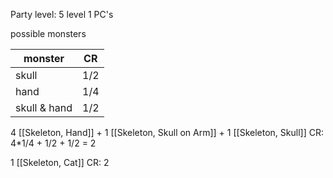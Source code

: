 Party level: 5 level 1 PC's


possible monsters

| monster      | CR  |
| ------------ | --- |
| skull        | 1/2 |
| hand         | 1/4 |
| skull & hand | 1/2 | 

4 [[Skeleton, Hand]] + 1 [[Skeleton, Skull on Arm]] + 1 [[Skeleton, Skull]]
CR: 4\*1/4 + 1/2 + 1/2 = 2

1 [[Skeleton, Cat]]
CR: 2